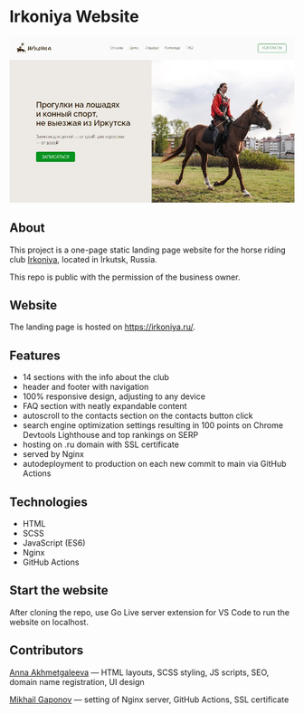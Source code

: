 # Irkoniya Website

![Irkoniya website screenshot](/readme_demo_pic.jpg)

## About

This project is a one-page static landing page website for the horse riding club [Irkoniya](https://www.instagram.com/kskirkoniya/), located in Irkutsk, Russia.

This repo is public with the permission of the business owner.

## Website

The landing page is hosted on https://irkoniya.ru/.

## Features

- 14 sections with the info about the club
- header and footer with navigation
- 100% responsive design, adjusting to any device
- FAQ section with neatly expandable content
- autoscroll to the contacts section on the contacts button click
- search engine optimization settings resulting in 100 points on Chrome Devtools Lighthouse and top rankings on SERP
- hosting on .ru domain with SSL certificate
- served by Nginx
- autodeployment to production on each new commit to main via GitHub Actions

## Technologies

- HTML
- SCSS
- JavaScript (ES6)
- Nginx
- GitHub Actions

## Start the website

After cloning the repo, use Go Live server extension for VS Code to run the website on localhost.

## Contributors

[Anna Akhmetgaleeva](https://github.com/anna-akhmet) — HTML layouts, SCSS styling, JS scripts, SEO, domain name registration, UI design

[Mikhail Gaponov](https://github.com/Contrigra) — setting of Nginx server, GitHub Actions, SSL certificate


